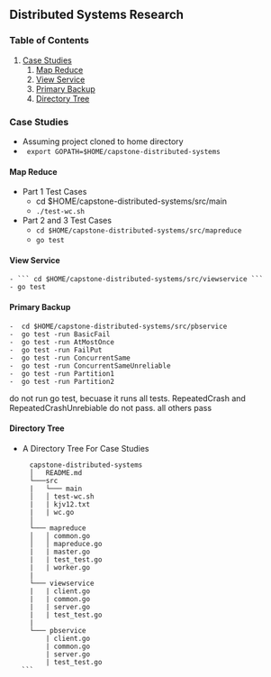 ## Distributed Systems Research 

### Table of Contents 
1. [Case Studies](#case-studies)
    1. [Map Reduce](#map-reduce)
    2. [View Service](#view-service)
    3. [Primary Backup](#key-value-store)
    4. [Directory Tree](#directory-tree)
    
### Case Studies
  - Assuming project cloned to home directory 
  -  ``` export GOPATH=$HOME/capstone-distributed-systems```
  #### Map Reduce
   - Part 1 Test Cases 
        - cd $HOME/capstone-distributed-systems/src/main 
        - ``` ./test-wc.sh ```   
   - Part 2 and 3 Test Cases 
     - ``` cd $HOME/capstone-distributed-systems/src/mapreduce ```
     - ``` go test ```
     
  #### View Service 
    - ``` cd $HOME/capstone-distributed-systems/src/viewservice ```
    - go test 
  
  #### Primary Backup 
    -  cd $HOME/capstone-distributed-systems/src/pbservice
    -  go test -run BasicFail
    -  go test -run AtMostOnce 
    -  go test -run FailPut
    -  go test -run ConcurrentSame 
    -  go test -run ConcurrentSameUnreliable 
    -  go test -run Partition1 
    -  go test -run Partition2
    
  do not run go test, becuase it runs all tests. RepeatedCrash and RepeatedCrashUnrebiable do not pass. all others pass
    
  #### Directory Tree
   - A Directory Tree For Case Studies 
   ```
        capstone-distributed-systems
        │   README.md
        └───src 
        |   └─── main  
        │   │ test-wc.sh
        |   | kjv12.txt
        |   | wc.go
        │
        └─── mapreduce 
        │   │ common.go
        │   │ mapreduce.go
        |   | master.go
        |   | test_test.go
        |   | worker.go
        |
        └─── viewservice 
        |   | client.go 
        |   | common.go
        |   | server.go
        |   | test_test.go
        |
        └─── pbservice 
            | client.go
            | common.go
            | server.go
            | test_test.go     
      ```
